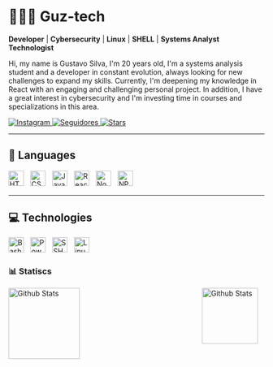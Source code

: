 # 👨🏻‍💻 Guz-tech
**Developer** | **Cybersecurity** | **Linux** | **SHELL** | **Systems Analyst Technologist**

Hi, my name is Gustavo Silva, I'm 20 years old, I'm a systems analysis student and a developer in constant evolution, always looking for new challenges to expand my skills. Currently, I'm deepening my knowledge in React with an engaging and challenging personal project. In addition, I have a great interest in cybersecurity and I'm investing time in courses and specializations in this area.

<p align="left">
  <a href="https://www.instagram.com/guz_silv4">
    <img alt="Instagram" title="Follow me on Instagram" src="https://custom-icon-badges.demolab.com/badge/-Guz Silv4-purple?style=for-the-badge&logo=mention&logoColor=white" />
  </a>
  <a href="https://github.com/Guz-tech?tab=followers">
    <img alt="Seguidores" title="Follow me on Github" src="https://custom-icon-badges.demolab.com/github/followers/Guz-tech?color=236ad3&labelColor=blue&style=for-the-badge&logo=github&label=Followers&logoColor=white" />
  </a>
  <a href="https://github.com/Guz-tech?tab=stars">
    <img alt="Stars" title="Github Stars" src="https://custom-icon-badges.demolab.com/github/stars/Guz-tech?color=236ad3&labelColor=yellow&style=for-the-badge&logo=star&label=Stars&logoColor=white" />
  </a>
</p>


---
## 🤖 Languages 

<img 
    align="left"
    alt="HTML"
    title="HTML"
    width="30px"
    style="padding-right: 10px;"
src="https://cdn.jsdelivr.net/gh/devicons/devicon@latest/icons/html5/html5-original.svg" 
/>

<img 
    align="left"
    alt="CSS"
    title="CSS"
    width="30px"
    style="padding-right: 10px;"
src="https://cdn.jsdelivr.net/gh/devicons/devicon@latest/icons/css3/css3-original.svg" 
/>
    
<img 
    align="left"
    alt="Javascript"
    title="Javascript"
    width="30px"
    style="padding-right: 10px;"
src="https://cdn.jsdelivr.net/gh/devicons/devicon@latest/icons/javascript/javascript-original.svg" 
/>

  <img 
    align="left"
    alt="React"
    title="React"
    width="30px"
    style="padding-right: 10px;"
  src="https://cdn.jsdelivr.net/gh/devicons/devicon@latest/icons/react/react-original.svg" 
  />

<img 
    align="left"
    alt="NodeJs"
    title="NodeJs"
    width="30px"
    style="padding-right: 10px;"
  src="https://cdn.jsdelivr.net/gh/devicons/devicon@latest/icons/nodejs/nodejs-original-wordmark.svg"
  />

  <img 
    align="left"
    alt="NPM"
    title="NPM"
    width="30px"
    style="padding-right: 10px;"
  src="https://cdn.jsdelivr.net/gh/devicons/devicon@latest/icons/npm/npm-original-wordmark.svg"
  />

  <br/>
  <br/>

  ---

  ## 💻 Technologies

  <img 
    align="left"
    alt="Bash"
    title="Bash"
    width="30px"
    style="padding-right: 10px;"
  src="https://cdn.jsdelivr.net/gh/devicons/devicon@latest/icons/bash/bash-original.svg" 
  />

<img 
    align="left"
    alt="Powershell"
    title="Powershell"
    width="30px"
    style="padding-right: 10px;"
src="https://cdn.jsdelivr.net/gh/devicons/devicon@latest/icons/powershell/powershell-original.svg" 
/>

 <img 
    align="left"
    alt="SSH"
    title="SSH"
    width="30px"
    style="padding-right: 10px;"
 src="https://cdn.jsdelivr.net/gh/devicons/devicon@latest/icons/ssh/ssh-original-wordmark.svg" 
 />

<img 
    align="left"
    alt="Linux"
    title="Linux"
    width="30px"
    style="padding-right: 10px;"
src="https://cdn.jsdelivr.net/gh/devicons/devicon@latest/icons/linux/linux-original.svg" 
/>

  <br/>
  <br/>

### 📊 Statiscs
<div style="display: flex; justify-content: space-between;">
<img 
    align="left"
    alt="Github Stats"
    height="140"
    style="padding-right: 10px;"
src="https://github-readme-stats.vercel.app/api?username=Guz-tech&show_icons=true&theme=tokyonight&include_all_commits=true"
/>
<img 
    align="left"
    alt="Github Stats"
    height="110"
    style="padding-right: 10px;"
src="https://github-readme-stats.vercel.app/api/top-langs/?username=Guz-tech&layout=compact&theme=tokyonight&custom_title=Technologies&langs_count=6"
/>
